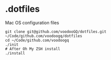 .dotfiles
===

Mac OS configuration files

```shell
git clone git@github.com/voodooGQ/dotfiles.git ~/Code/github.com/voodoogq/dotfiles
cd ~/Code/github.com/voodoogq
./init
# After Oh My ZSH install
./install
```
